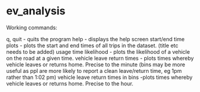 # ev_analysis

Working commands:

q, quit                             - quits the program 
help                                - displays the help screen
start/end time plots                - plots the start and end times of all trips in the dataset. (title etc needs to be added)
usage time likelihood               - plots the likelihood of a vehicle on the road at a given time.
vehicle leave return times          - plots times whereby vehicle leaves or returns home. Precise to the minute (bins may be more useful as ppl are more likely to report a clean leave/return time, eg 1pm rather than 1:02 pm)
vehicle leave return times in bins  -plots times whereby vehicle leaves or returns home. Precise to the hour. 
